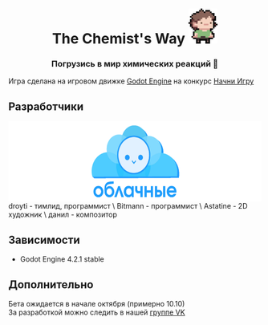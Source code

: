 <h1 align="center">The Chemist's Way
<img src="img/tony.png" height="70"/></h1>
<h3 align="center">Погрузись в мир химических реакций 🧪</h3>

Игра сделана на игровом движке [Godot Engine](https://godotengine.org/) на конкурс [Начни Игру](https://startgame.rsv.ru/)

## Разработчики
<img src="img/team_logo.png" height="160" align="center"/>
droyti - тимлид, программист \
Bitmann - программист \
Astatine - 2D художник \
данил - композитор

## Зависимости
- Godot Engine 4.2.1 stable

## Дополнительно
Бета ожидается в начале октября (примерно 10.10) \
За разработкой можно следить в нашей [группе VK](https://vk.com/oblachnie)
